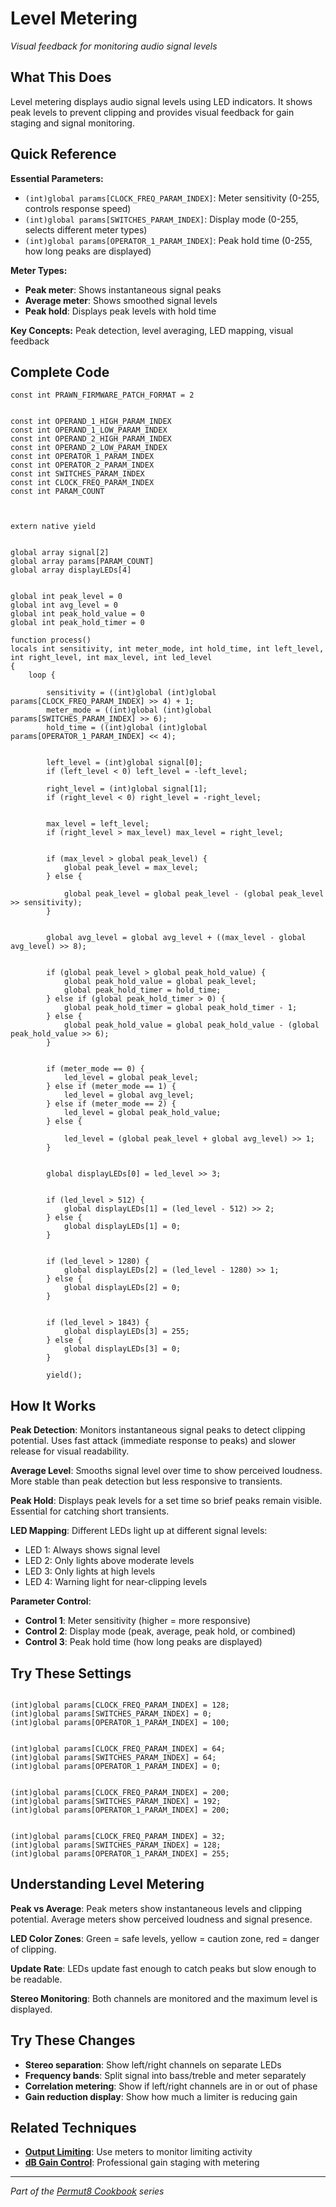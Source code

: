 # Level Metering

*Visual feedback for monitoring audio signal levels*

## What This Does

Level metering displays audio signal levels using LED indicators. It shows peak levels to prevent clipping and provides visual feedback for gain staging and signal monitoring.

## Quick Reference

**Essential Parameters:**
- `(int)global params[CLOCK_FREQ_PARAM_INDEX]`: Meter sensitivity (0-255, controls response speed)
- `(int)global params[SWITCHES_PARAM_INDEX]`: Display mode (0-255, selects different meter types)
- `(int)global params[OPERATOR_1_PARAM_INDEX]`: Peak hold time (0-255, how long peaks are displayed)

**Meter Types:**
- **Peak meter**: Shows instantaneous signal peaks
- **Average meter**: Shows smoothed signal levels
- **Peak hold**: Displays peak levels with hold time

**Key Concepts:** Peak detection, level averaging, LED mapping, visual feedback

## Complete Code

```impala
const int PRAWN_FIRMWARE_PATCH_FORMAT = 2


const int OPERAND_1_HIGH_PARAM_INDEX
const int OPERAND_1_LOW_PARAM_INDEX
const int OPERAND_2_HIGH_PARAM_INDEX
const int OPERAND_2_LOW_PARAM_INDEX
const int OPERATOR_1_PARAM_INDEX
const int OPERATOR_2_PARAM_INDEX
const int SWITCHES_PARAM_INDEX
const int CLOCK_FREQ_PARAM_INDEX
const int PARAM_COUNT



extern native yield


global array signal[2]
global array params[PARAM_COUNT]
global array displayLEDs[4]


global int peak_level = 0
global int avg_level = 0
global int peak_hold_value = 0
global int peak_hold_timer = 0

function process()
locals int sensitivity, int meter_mode, int hold_time, int left_level, int right_level, int max_level, int led_level
{
    loop {

        sensitivity = ((int)global (int)global params[CLOCK_FREQ_PARAM_INDEX] >> 4) + 1;
        meter_mode = ((int)global (int)global params[SWITCHES_PARAM_INDEX] >> 6);
        hold_time = ((int)global (int)global params[OPERATOR_1_PARAM_INDEX] << 4);
        

        left_level = (int)global signal[0];
        if (left_level < 0) left_level = -left_level;
        
        right_level = (int)global signal[1];
        if (right_level < 0) right_level = -right_level;
        

        max_level = left_level;
        if (right_level > max_level) max_level = right_level;
        

        if (max_level > global peak_level) {
            global peak_level = max_level;
        } else {

            global peak_level = global peak_level - (global peak_level >> sensitivity);
        }
        

        global avg_level = global avg_level + ((max_level - global avg_level) >> 8);
        

        if (global peak_level > global peak_hold_value) {
            global peak_hold_value = global peak_level;
            global peak_hold_timer = hold_time;
        } else if (global peak_hold_timer > 0) {
            global peak_hold_timer = global peak_hold_timer - 1;
        } else {
            global peak_hold_value = global peak_hold_value - (global peak_hold_value >> 6);
        }
        

        if (meter_mode == 0) {
            led_level = global peak_level;
        } else if (meter_mode == 1) {
            led_level = global avg_level;
        } else if (meter_mode == 2) {
            led_level = global peak_hold_value;
        } else {

            led_level = (global peak_level + global avg_level) >> 1;
        }
        

        global displayLEDs[0] = led_level >> 3;
        

        if (led_level > 512) {
            global displayLEDs[1] = (led_level - 512) >> 2;
        } else {
            global displayLEDs[1] = 0;
        }
        

        if (led_level > 1280) {
            global displayLEDs[2] = (led_level - 1280) >> 1;
        } else {
            global displayLEDs[2] = 0;
        }
        

        if (led_level > 1843) {
            global displayLEDs[3] = 255;
        } else {
            global displayLEDs[3] = 0;
        }
        
        yield();

```

## How It Works

**Peak Detection**: Monitors instantaneous signal peaks to detect clipping potential. Uses fast attack (immediate response to peaks) and slower release for visual readability.

**Average Level**: Smooths signal level over time to show perceived loudness. More stable than peak detection but less responsive to transients.

**Peak Hold**: Displays peak levels for a set time so brief peaks remain visible. Essential for catching short transients.

**LED Mapping**: Different LEDs light up at different signal levels:
- LED 1: Always shows signal level
- LED 2: Only lights above moderate levels  
- LED 3: Only lights at high levels
- LED 4: Warning light for near-clipping levels

**Parameter Control**:
- **Control 1**: Meter sensitivity (higher = more responsive)
- **Control 2**: Display mode (peak, average, peak hold, or combined)
- **Control 3**: Peak hold time (how long peaks are displayed)

## Try These Settings

```impala

(int)global params[CLOCK_FREQ_PARAM_INDEX] = 128;
(int)global params[SWITCHES_PARAM_INDEX] = 0;
(int)global params[OPERATOR_1_PARAM_INDEX] = 100;


(int)global params[CLOCK_FREQ_PARAM_INDEX] = 64;
(int)global params[SWITCHES_PARAM_INDEX] = 64;
(int)global params[OPERATOR_1_PARAM_INDEX] = 0;


(int)global params[CLOCK_FREQ_PARAM_INDEX] = 200;
(int)global params[SWITCHES_PARAM_INDEX] = 192;
(int)global params[OPERATOR_1_PARAM_INDEX] = 200;


(int)global params[CLOCK_FREQ_PARAM_INDEX] = 32;
(int)global params[SWITCHES_PARAM_INDEX] = 128;
(int)global params[OPERATOR_1_PARAM_INDEX] = 255;
```

## Understanding Level Metering

**Peak vs Average**: Peak meters show instantaneous levels and clipping potential. Average meters show perceived loudness and signal presence.

**LED Color Zones**: Green = safe levels, yellow = caution zone, red = danger of clipping.

**Update Rate**: LEDs update fast enough to catch peaks but slow enough to be readable.

**Stereo Monitoring**: Both channels are monitored and the maximum level is displayed.

## Try These Changes

- **Stereo separation**: Show left/right channels on separate LEDs
- **Frequency bands**: Split signal into bass/treble and meter separately  
- **Correlation metering**: Show if left/right channels are in or out of phase
- **Gain reduction display**: Show how much a limiter is reducing gain

## Related Techniques

- **[Output Limiting](output-limiting.md)**: Use meters to monitor limiting activity
- **[dB Gain Control](db-gain-control.md)**: Professional gain staging with metering

---
*Part of the [Permut8 Cookbook](../index.md) series*